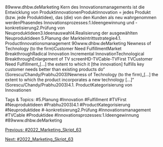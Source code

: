 89www.dhbw.deMarketing
Kern des Innovationsmanagements ist die Entwicklung von ProduktinnovationenProduktinnovation = jedes Produkt (bzw. jede Produktidee), das (die) von den Kunden als neu wahrgenommen werdenPhasendes Innovationsprozesses:1.Ideengewinnung und -konkretisierung2.Prüfung von Neuproduktideen3.Ideenauswahl4.Realisierung der ausgewählten Neuproduktideen 5.Planung der Markteintrittsstrategie4.1. ProductInnovationsmanagement
90www.dhbw.deMarketing
Newness of Technology (to the firm)Customer Need FulfillmentMarket BreakthroughRadical Innovation
Incremental InnovationTechnological BreakthroughEnlargement of TV screenHD-TVCable-TVFirst TVCustomer Need Fulfillment„[...] the extent to which it [the innovation] fulfills key customer needs better than existing products do“ (Sorescu/Chandy/Prabhu2003)Newness of Technology (to the firm)„[...] the extent to which the product incorporates a new technology [...]“ (Sorescu/Chandy/Prabhu2003)4.1. ProductKategorisierung von Innovationen

   Tags & Topics:
   #5.Planung
   #Innovation
   #Fulfillment
   #TVFirst
   #Neuproduktideen
   #Prabhu2003)4.1
   #ProductKategorisierung
   #Neuproduktidee
   #-konkretisierung2.Prüfung
   #Innovationsmanagement
   #TVCable
   #Produktidee
   #Innovationsprozesses:1.Ideengewinnung
   #89www.dhbw.deMarketing

[Previous: #2022_Marketing_Skript_63](2022_Marketing_Skript_63.md)

[Next: #2022_Marketing_Skript_63](2022_Marketing_Skript_63.md)